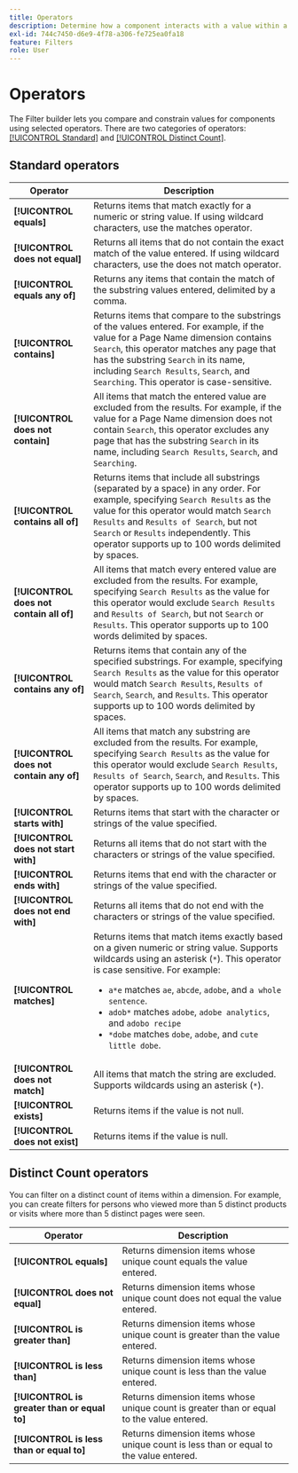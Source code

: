 ```yaml
---
title: Operators
description: Determine how a component interacts with a value within a filter.
exl-id: 744c7450-d6e9-4f78-a306-fe725ea0fa18
feature: Filters
role: User
---
```

# Operators

The Filter builder lets you compare and constrain values for components using selected operators. There are two categories of operators: [[!UICONTROL Standard]](#standard-operators) and [[!UICONTROL Distinct Count]](#distinct-count-operators).

## Standard operators

| Operator | Description |
| --- | --- |
| **[!UICONTROL equals]** | Returns items that match exactly for a numeric or string value. If using wildcard characters, use the matches operator. |
| **[!UICONTROL does not equal]** | Returns all items that do not contain the exact match of the value entered.  If using wildcard characters, use the does not match operator. |
| **[!UICONTROL equals any of]** | Returns any items that contain the match of the substring values entered, delimited by a comma. |
| **[!UICONTROL contains]** | Returns items that compare to the substrings of the values entered. For example, if the value for a Page Name dimension contains `Search`, this operator matches any page that has the substring `Search` in its name, including `Search Results`, `Search`, and `Searching`. This operator is case-sensitive. |
| **[!UICONTROL does not contain]** | All items that match the entered value are excluded from the results. For example, if the value for a Page Name dimension does not contain `Search`, this operator excludes any page that has the substring `Search` in its name, including `Search Results`, `Search`, and `Searching`. |
| **[!UICONTROL contains all of]** | Returns items that include all substrings (separated by a space) in any order. For example, specifying `Search Results` as the value for this operator would match `Search Results` and `Results of Search`, but not `Search` or `Results` independently. This operator supports up to 100 words delimited by spaces. |
| **[!UICONTROL does not contain all of]** | All items that match every entered value are excluded from the results. For example, specifying `Search Results` as the value for this operator would exclude `Search Results` and `Results of Search`, but not `Search` or `Results`. This operator supports up to 100 words delimited by spaces. |
| **[!UICONTROL contains any of]** | Returns items that contain any of the specified substrings. For example, specifying `Search Results` as the value for this operator would match `Search Results`, `Results of Search`, `Search`, and `Results`. This operator supports up to 100 words delimited by spaces. |
| **[!UICONTROL does not contain any of]** | All items that match any substring are excluded from the results. For example, specifying `Search Results` as the value for this operator would exclude `Search Results`, `Results of Search`, `Search`, and `Results`. This operator supports up to 100 words delimited by spaces. |
| **[!UICONTROL starts with]** | Returns items that start with the character or strings of the value specified. |
| **[!UICONTROL does not start with]** | Returns all items that do not start with the characters or strings of the value specified. |
| **[!UICONTROL ends with]** | Returns items that end with the character or strings of the value specified. |
| **[!UICONTROL does not end with]** | Returns all items that do not end with the characters or strings of the value specified. |
| **[!UICONTROL matches]** | Returns items that match items exactly based on a given numeric or string value. Supports wildcards using an asterisk (`*`). This operator is case sensitive. For example:<ul><li>`a*e` matches `ae`, `abcde`, `adobe`, and `a whole sentence`.</li><li>`adob*` matches `adobe`, `adobe analytics`, and `adobo recipe`</li><li>`*dobe` matches `dobe`, `adobe`, and `cute little dobe`.</li></ul>|
| **[!UICONTROL does not match]** | All items that match the string are excluded. Supports wildcards using an asterisk (`*`). |
| **[!UICONTROL exists]** | Returns items if the value is not null. |
| **[!UICONTROL does not exist]** | Returns items if the value is null. |

## Distinct Count operators

You can filter on a distinct count of items within a dimension. For example, you can create filters for persons who viewed more than 5 distinct products or visits where more than 5 distinct pages were seen.

| Operator | Description |
| --- | --- |
| **[!UICONTROL equals]** | Returns dimension items whose unique count equals the value entered. |
| **[!UICONTROL does not equal]** | Returns dimension items whose unique count does not equal the value entered. |
| **[!UICONTROL is greater than]** | Returns dimension items whose unique count is greater than the value entered. |
| **[!UICONTROL is less than]** | Returns dimension items whose unique count is less than the value entered. |
| **[!UICONTROL is greater than or equal to]** | Returns dimension items whose unique count is greater than or equal to the value entered. |
| **[!UICONTROL is less than or equal to]** | Returns dimension items whose unique count is less than or equal to the value entered. |
